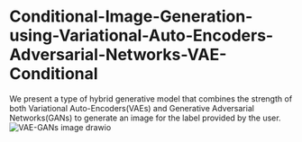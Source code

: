 # Conditional-Image-Generation-using-Variational-Auto-Encoders-Adversarial-Networks-VAE-Conditional
We present a type of hybrid generative model that combines the strength of both Variational Auto-Encoders(VAEs) and Generative Adversarial Networks(GANs) to generate an image for the label provided by the user. 
![VAE-GANs image drawio](https://user-images.githubusercontent.com/89834934/207172791-df68b5e7-bae1-48fc-8028-2248c8b599a5.png)
